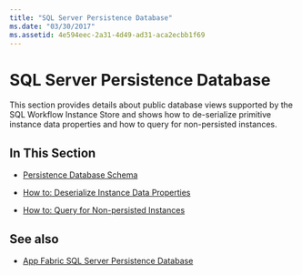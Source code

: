 ```yaml
---
title: "SQL Server Persistence Database"
ms.date: "03/30/2017"
ms.assetid: 4e594eec-2a31-4d49-ad31-aca2ecbb1f69
---
```

# SQL Server Persistence Database
This section provides details about public database views supported by the SQL Workflow Instance Store and shows how to de-serialize primitive instance data properties and how to query for non-persisted instances.  
  
## In This Section  
  
-   [Persistence Database Schema](../../../docs/framework/windows-workflow-foundation/persistence-database-schema.md)  
  
-   [How to: Deserialize Instance Data Properties](../../../docs/framework/windows-workflow-foundation/how-to-deserialize-instance-data-properties.md)  
  
-   [How to: Query for Non-persisted Instances](../../../docs/framework/windows-workflow-foundation/how-to-query-for-non-persisted-instances.md)  
  
## See also
- [App Fabric SQL Server Persistence Database](https://go.microsoft.com/fwlink/?LinkID=201202&clcid=0x409)
